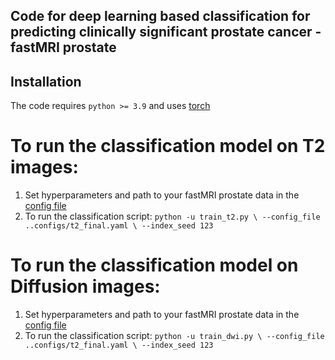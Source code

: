 ## Code for deep learning based classification for predicting clinically significant prostate cancer - fastMRI prostate 

## Installation

The code requires `python >= 3.9` and uses [torch](https://pytorch.org/docs/stable/torch.html)

# To run the classification model on T2 images:

1. Set hyperparameters and path to your fastMRI prostate data in the [config file](https://github.com/cai2r/fastMRI_prostate/blob/classification_code_review/fastmri_prostate_classification/configs/t2_final.yaml)
2. To run the classification script:
``` python -u train_t2.py \ --config_file ..configs/t2_final.yaml \ --index_seed 123 ```

# To run the classification model on Diffusion images:

1. Set hyperparameters and path to your fastMRI prostate data in the [config file](https://github.com/cai2r/fastMRI_prostate/blob/classification_code_review/fastmri_prostate_classification/configs/diffusion_final.yaml)
2. To run the classification script:
``` python -u train_dwi.py \ --config_file ..configs/t2_final.yaml \ --index_seed 123 ```

